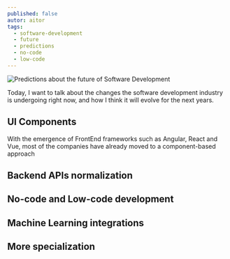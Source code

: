 ```yaml
---
published: false
autor: aitor
tags:
  - software-development
  - future
  - predictions
  - no-code
  - low-code
---
```

![Predictions about the future of Software Development]({{site.baseurl}}/images/predictions-about-the-future-of-software-development.png)

Today, I want to talk about the changes the software development industry is undergoing right now, and how I think it will evolve for the next years. 

## UI Components
With the emergence of FrontEnd frameworks such as Angular, React and Vue, most of the companies have already moved to a component-based approach 

## Backend APIs normalization

## No-code and Low-code development

## Machine Learning integrations

## More specialization
